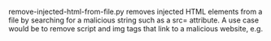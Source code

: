 remove-injected-html-from-file.py removes injected HTML elements from a file by searching for a malicious string such as a src= attribute. A use case would be to remove script and img tags that link to a malicious website, e.g. <script src="maliciouswebsite.com">

Input a single file like wordpress.sql, the script uses .find() to remove tags by searching desired tag type(s) for a string (e.g. "maliciouswebsite.com"), this program will output new lines to a new file. By default script outputs 2 additional files containing HTML tags both removed (removedFile) and those of same type(s) not removed (notRemovedFile), allowing for both accuracy and removal volume checking.

Modify the following variables to use this script:\
    • inFile, outFile, removedFile, notRemovedFile\
    • stringToFind\
    • htmlElement1, htmlElement2 (unless searching for both and only script and img tags)
